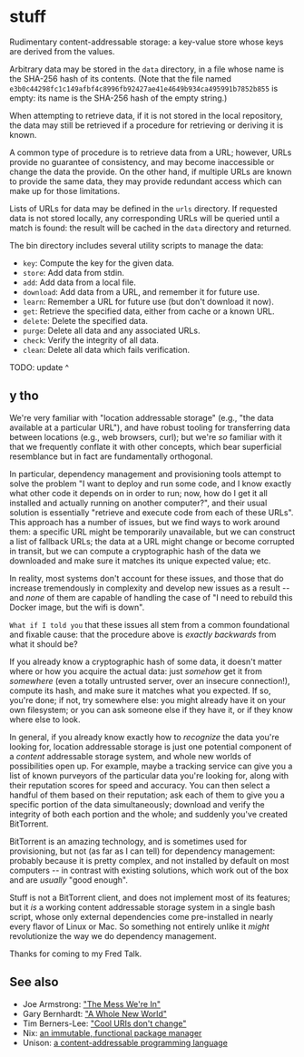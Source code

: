 # stuff

Rudimentary content-addressable storage: a key-value store whose keys
are derived from the values.

Arbitrary data may be stored in the `data` directory, in a file whose
name is the SHA-256 hash of its contents. (Note that the file named
`e3b0c44298fc1c149afbf4c8996fb92427ae41e4649b934ca495991b7852b855` is
empty: its name is the SHA-256 hash of the empty string.)

When attempting to retrieve data, if it is not stored in the local
repository, the data may still be retrieved if a procedure for
retrieving or deriving it is known.

A common type of procedure is to retrieve data from a URL; however, URLs
provide no guarantee of consistency, and may become inaccessible or
change the data the provide. On the other hand, if multiple URLs are
known to provide the same data, they may provide redundant access which
can make up for those limitations.

Lists of URLs for data may be defined in the `urls` directory. If
requested data is not stored locally, any corresponding URLs will be
queried until a match is found: the result will be cached in the `data`
directory and returned.

The bin directory includes several utility scripts to manage the data:
- `key`: Compute the key for the given data.
- `store`: Add data from stdin.
- `add`: Add data from a local file.
- `download`: Add data from a URL, and remember it for future use.
- `learn`: Remember a URL for future use (but don't download it now).
- `get`: Retrieve the specified data, either from cache or a known URL.
- `delete`: Delete the specified data.
- `purge`: Delete all data and any associated URLs.
- `check`: Verify the integrity of all data.
- `clean`: Delete all data which fails verification.

TODO: update ^


## y tho

We're very familiar with "location addressable storage" (e.g., "the data available at a particular URL"), and have robust tooling for transferring data between locations (e.g., web browsers, curl); but we're *so* familiar with it that we frequently conflate it with other concepts, which bear superficial resemblance but in fact are fundamentally orthogonal.

In particular, dependency management and provisioning tools attempt to solve the problem "I want to deploy and run some code, and I know exactly what other code it depends on in order to run; now, how do I get it all installed and actually running on another computer?", and their usual solution is essentially "retrieve and execute code from each of these URLs". This approach has a number of issues, but we find ways to work around them: a specific URL might be temporarily unavailable, but we can construct a list of fallback URLs; the data at a URL might change or become corrupted in transit, but we can compute a cryptographic hash of the data we downloaded and make sure it matches its unique expected value; etc.

In reality, most systems don't account for these issues, and those that do increase tremendously in complexity and develop new issues as a result -- and *none* of them are capable of handling the case of "I need to rebuild this Docker image, but the wifi is down".

`What if I told you` that these issues all stem from a common foundational and fixable cause: that the procedure above is *exactly backwards* from what it should be?

If you already know a cryptographic hash of some data, it doesn't matter where or how you acquire the actual data: just *somehow* get it from *somewhere* (even a totally untrusted server, over an insecure connection!), compute its hash, and make sure it matches what you expected. If so, you're done; if not, try somewhere else: you might already have it on your own filesystem; or you can ask someone else if they have it, or if they know where else to look.

In general, if you already know exactly how to *recognize* the data you're looking for, location addressable storage is just one potential component of a *content* addressable storage system, and whole new worlds of possibilities open up. For example, maybe a tracking service can give you a list of known purveyors of the particular data you're looking for, along with their reputation scores for speed and accuracy. You can then select a handful of them based on their reputation; ask each of them to give you a specific portion of the data simultaneously; download and verify the integrity of both each portion and the whole; and suddenly you've created BitTorrent.

BitTorrent is an amazing technology, and is sometimes used for provisioning, but not (as far as I can tell) for dependency management: probably because it is pretty complex, and not installed by default on most computers -- in contrast with existing solutions, which work out of the box and are *usually* "good enough".

Stuff is not a BitTorrent client, and does not implement most of its features; but it *is* a working content addressable storage system in a single bash script, whose only external dependencies come pre-installed in nearly every flavor of Linux or Mac. So something not entirely unlike it *might* revolutionize the way we do dependency management.

Thanks for coming to my Fred Talk.


## See also

- Joe Armstrong: ["The Mess We're In"](https://www.youtube.com/watch?v=lKXe3HUG2l4)
- Gary Bernhardt: ["A Whole New World"](https://www.destroyallsoftware.com/talks/a-whole-new-world)
- Tim Berners-Lee: ["Cool URIs don't change"](https://www.w3.org/Provider/Style/URI)
- Nix: [an immutable, functional package manager](https://nixos.org/nix/)
- Unison: [a content-addressable programming language](http://unisonweb.org)
